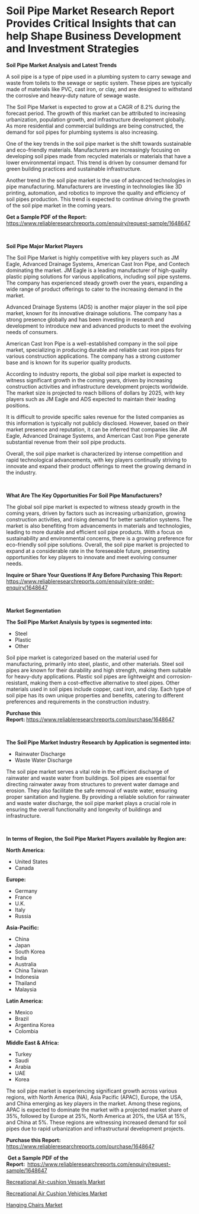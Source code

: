 <p><h1>Soil Pipe Market Research Report Provides Critical Insights that can help Shape Business Development and Investment Strategies</h1></p><p><strong>Soil Pipe Market Analysis and Latest Trends</strong></p>
<p><p>A soil pipe is a type of pipe used in a plumbing system to carry sewage and waste from toilets to the sewage or septic system. These pipes are typically made of materials like PVC, cast iron, or clay, and are designed to withstand the corrosive and heavy-duty nature of sewage waste.</p><p>The Soil Pipe Market is expected to grow at a CAGR of 8.2% during the forecast period. The growth of this market can be attributed to increasing urbanization, population growth, and infrastructure development globally. As more residential and commercial buildings are being constructed, the demand for soil pipes for plumbing systems is also increasing.</p><p>One of the key trends in the soil pipe market is the shift towards sustainable and eco-friendly materials. Manufacturers are increasingly focusing on developing soil pipes made from recycled materials or materials that have a lower environmental impact. This trend is driven by consumer demand for green building practices and sustainable infrastructure.</p><p>Another trend in the soil pipe market is the use of advanced technologies in pipe manufacturing. Manufacturers are investing in technologies like 3D printing, automation, and robotics to improve the quality and efficiency of soil pipes production. This trend is expected to continue driving the growth of the soil pipe market in the coming years.</p></p>
<p><strong>Get a Sample PDF of the Report:&nbsp;</strong> <a href="https://www.reliableresearchreports.com/enquiry/request-sample/1648647">https://www.reliableresearchreports.com/enquiry/request-sample/1648647</a></p>
<p>&nbsp;</p>
<p><strong>Soil Pipe Major Market Players</strong></p>
<p><p>The Soil Pipe Market is highly competitive with key players such as JM Eagle, Advanced Drainage Systems, American Cast Iron Pipe, and Contech dominating the market. JM Eagle is a leading manufacturer of high-quality plastic piping solutions for various applications, including soil pipe systems. The company has experienced steady growth over the years, expanding a wide range of product offerings to cater to the increasing demand in the market.</p><p>Advanced Drainage Systems (ADS) is another major player in the soil pipe market, known for its innovative drainage solutions. The company has a strong presence globally and has been investing in research and development to introduce new and advanced products to meet the evolving needs of consumers.</p><p>American Cast Iron Pipe is a well-established company in the soil pipe market, specializing in producing durable and reliable cast iron pipes for various construction applications. The company has a strong customer base and is known for its superior quality products.</p><p>According to industry reports, the global soil pipe market is expected to witness significant growth in the coming years, driven by increasing construction activities and infrastructure development projects worldwide. The market size is projected to reach billions of dollars by 2025, with key players such as JM Eagle and ADS expected to maintain their leading positions.</p><p>It is difficult to provide specific sales revenue for the listed companies as this information is typically not publicly disclosed. However, based on their market presence and reputation, it can be inferred that companies like JM Eagle, Advanced Drainage Systems, and American Cast Iron Pipe generate substantial revenue from their soil pipe products.</p><p>Overall, the soil pipe market is characterized by intense competition and rapid technological advancements, with key players continually striving to innovate and expand their product offerings to meet the growing demand in the industry.</p></p>
<p>&nbsp;</p>
<p><strong>What Are The Key Opportunities For Soil Pipe Manufacturers?</strong></p>
<p><p>The global soil pipe market is expected to witness steady growth in the coming years, driven by factors such as increasing urbanization, growing construction activities, and rising demand for better sanitation systems. The market is also benefiting from advancements in materials and technologies, leading to more durable and efficient soil pipe products. With a focus on sustainability and environmental concerns, there is a growing preference for eco-friendly soil pipe solutions. Overall, the soil pipe market is projected to expand at a considerable rate in the foreseeable future, presenting opportunities for key players to innovate and meet evolving consumer needs.</p></p>
<p><strong>Inquire or Share Your Questions If Any Before Purchasing This Report:</strong> <a href="https://www.reliableresearchreports.com/enquiry/pre-order-enquiry/1648647">https://www.reliableresearchreports.com/enquiry/pre-order-enquiry/1648647</a></p>
<p>&nbsp;</p>
<p><strong>Market Segmentation</strong></p>
<p><strong>The Soil Pipe Market Analysis by types is segmented into:</strong></p>
<p><ul><li>Steel</li><li>Plastic</li><li>Other</li></ul></p>
<p><p>Soil pipe market is categorized based on the material used for manufacturing, primarily into steel, plastic, and other materials. Steel soil pipes are known for their durability and high strength, making them suitable for heavy-duty applications. Plastic soil pipes are lightweight and corrosion-resistant, making them a cost-effective alternative to steel pipes. Other materials used in soil pipes include copper, cast iron, and clay. Each type of soil pipe has its own unique properties and benefits, catering to different preferences and requirements in the construction industry.</p></p>
<p><strong>Purchase this Report:&nbsp;</strong><a href="https://www.reliableresearchreports.com/purchase/1648647">https://www.reliableresearchreports.com/purchase/1648647</a></p>
<p>&nbsp;</p>
<p><strong>The Soil Pipe Market Industry Research by Application is segmented into:</strong></p>
<p><ul><li>Rainwater Discharge</li><li>Waste Water Discharge</li></ul></p>
<p><p>The soil pipe market serves a vital role in the efficient discharge of rainwater and waste water from buildings. Soil pipes are essential for directing rainwater away from structures to prevent water damage and erosion. They also facilitate the safe removal of waste water, ensuring proper sanitation and hygiene. By providing a reliable solution for rainwater and waste water discharge, the soil pipe market plays a crucial role in ensuring the overall functionality and longevity of buildings and infrastructure.</p></p>
<p>&nbsp;</p>
<p><strong>In terms of Region, the Soil Pipe Market Players available by Region are:</strong></p>
<p>
    <p> <strong> North America: </strong>
        <ul>
            <li>United States</li>
            <li>Canada</li>
        </ul>
        </p> 
    <p> <strong> Europe: </strong>
        <ul>
            <li>Germany</li>
            <li>France</li>
            <li>U.K.</li>
            <li>Italy</li>
            <li>Russia</li>
        </ul>
        </p> 
    <p> <strong> Asia-Pacific: </strong>
        <ul>
            <li>China</li>
            <li>Japan</li>
            <li>South Korea</li>
            <li>India</li>
            <li>Australia</li>
            <li>China Taiwan</li>
            <li>Indonesia</li>
            <li>Thailand</li>
            <li>Malaysia</li>
        </ul>
        </p> 
    <p> <strong> Latin America: </strong>
        <ul>
            <li>Mexico</li>
            <li>Brazil</li>
            <li>Argentina Korea</li>
            <li>Colombia</li>
        </ul>
        </p> 
    <p> <strong> Middle East & Africa: </strong>
        <ul>
            <li>Turkey</li>
            <li>Saudi</li>
            <li>Arabia</li>
            <li>UAE</li>
            <li>Korea</li>
        </ul>
    </p>
    </p>
<p><p>The soil pipe market is experiencing significant growth across various regions, with North America (NA), Asia Pacific (APAC), Europe, the USA, and China emerging as key players in the market. Among these regions, APAC is expected to dominate the market with a projected market share of 35%, followed by Europe at 25%, North America at 20%, the USA at 15%, and China at 5%. These regions are witnessing increased demand for soil pipes due to rapid urbanization and infrastructural development projects.</p></p>
<p><strong>Purchase this Report: </strong><a href="https://www.reliableresearchreports.com/purchase/1648647">https://www.reliableresearchreports.com/purchase/1648647</a></p>
<p>&nbsp;<strong>Get a Sample PDF of the Report:&nbsp;&nbsp;</strong><a href="https://www.reliableresearchreports.com/enquiry/request-sample/1648647">https://www.reliableresearchreports.com/enquiry/request-sample/1648647</a></p>
<p><strong></strong></p>
<p><p><a href="https://view.publitas.com/reportprime-1/recreational-air-cushion-vessels-market-with-the-goal-of-estimating-the-market-size-and-future-growth-potential-of-various-market-segments-based-on-component-applications-end-user-and-region/">Recreational Air-cushion Vessels Market</a></p><p><a href="https://view.publitas.com/reportprime-1/recreational-air-cushion-vehicles-market-size-market-trends-and-growth-outlook-forecasted-for-period-from-2023-to-2030/">Recreational Air Cushion Vehicles Market</a></p><p><a href="https://view.publitas.com/reportprime-1/hanging-chairs-market-research-report-forecasted-for-period-from-2023-2030-by-market-type-market-application-and-region/">Hanging Chairs Market</a></p></p>